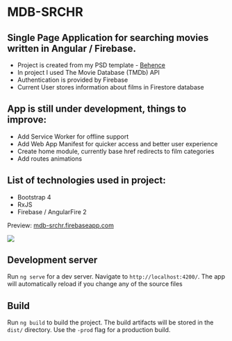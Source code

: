 # MDB-SRCHR 

## Single Page Application for searching movies written in Angular / Firebase.
  
* Project is created from my PSD template - <a href ="https://www.behance.net/gallery/58875611/mdb-srchr">Behence</a>
* In project I used The Movie Database (TMDb) API
* Authentication is provided by Firebase 
* Current User stores information about films in Firestore database 

## App is still under development, things to improve:

* Add Service Worker for offline support
* Add Web App Manifest for quicker access and better user experience
* Create home module, currently base href redirects to film categories
* Add routes animations

## List of technologies used in project:

* Bootstrap 4
* RxJS
* Firebase / AngularFire 2

Preview: <a href="https://mdb-srchr.firebaseapp.com/">mdb-srchr.firebaseapp.com</a>

<img src="https://images82.fotosik.pl/963/2894f3582bdbc550.jpg">

## Development server
Run `ng serve` for a dev server. Navigate to `http://localhost:4200/`. The app will automatically reload if you change any of the source files

## Build
Run `ng build` to build the project. The build artifacts will be stored in the `dist/` directory. Use the `-prod` flag for a production build.

